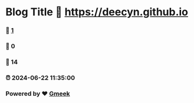 # Blog Title :link: https://deecyn.github.io 
### :page_facing_up: [1](https://deecyn.github.io/tag.html) 
### :speech_balloon: 0 
### :hibiscus: 14 
### :alarm_clock: 2024-06-22 11:35:00 
### Powered by :heart: [Gmeek](https://github.com/Meekdai/Gmeek)

